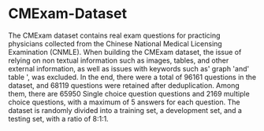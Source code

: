 # CMExam-Dataset
The CMExam dataset contains real exam questions for practicing physicians collected from the Chinese National Medical Licensing Examination (CNMLE). When building the CMExam dataset, the issue of relying on non textual information such as images, tables, and other external information, as well as issues with keywords such as' graph 'and' table ', was excluded. In the end, there were a total of 96161 questions in the dataset, and 68119 questions were retained after deduplication. Among them, there are 65950 Single choice question questions and 2169 multiple choice questions, with a maximum of 5 answers for each question. The dataset is randomly divided into a training set, a development set, and a testing set, with a ratio of 8:1:1.
